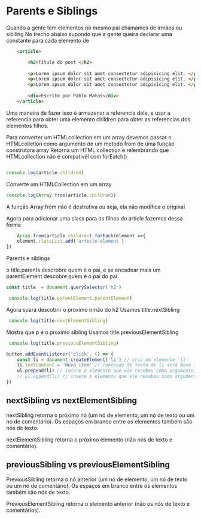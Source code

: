 # Parents e Siblings
Quando a gente tem elementos no mesmo pai chamamos de irmãos ou sibiling
No trecho abaixo supondo que a gente queira declarar uma constante para cada elemento de  <article>  
```html
    <article>

        <h2>Título do post </h2>
        
        <p>Lorem ipsum dolor sit amet consectetur adipisicing elit. </p>
        <p>Lorem ipsum dolor sit amet consectetur adipisicing elit. </p>
        <p>Lorem ipsum dolor sit amet consectetur adipisicing elit. </p>
    
        <div>Escrito por Pablo Matos</div>
    </article>
```
Uma maneira de fazer isso é armazenar a referencia dele, e usar a referencia para obter uma elemento children para obter as referencias dos elementos filhos.

Para converter um HTMLcollection em um array devemos passar o HTMLcolletion como argumento de um metodo from de uma função construtora array
Retorna um HTML collection e relembrando que HTMLcollection não é compativél com forEatch()
```js

console.log(article.children)
```
Converte um HTMLCollection em um array 
```js
console.log(Array.from(article.children))
```
A função Array.from não é destrutiva ou seja, ela não modifica o original

Agora para adicionar uma class para os filhos do article fazemos dessa forma
```js
    Array.from(article.children).forEach(element =>{
    element.classList.add('article-element')
})
```
Parents e siblings

o title.parents descrobre quem é o pai, e se encadear mais um parentElement descobre quem é o pai do pai
```js 
const title  = document.querySelector('h2')

 console.log(title.parentElement.parentElement)
```
 Agora spara descobrir o proximo irmão do h2
 Usamos title.nextSibling
```js 
 console.log(title.nextElementSibling)
```
 Mostra que p é o proximo sibling
Usamos title.previousElementSibling
```js
 console.log(title.previousElementSibling)
```
 
```js 
button.addEventListener('click', () => {
    const li = document.createElement('li') // cria um elemento 'li'
    li.textContent = 'Novo item' // conteudo de texto de li será Novo item
    ul.prepend(li) // insere o elemento que ele recebeu como argumento, como primeiro filho desse elemento no qual ele foi encadeado
    // ul.append(li) // insere o elemento que ele recebeu como argumento, como ultimo filho desse elemento no qual ele foi encadeado
})
```
## nextSibling vs nextElementSibling

nextSibling retorna o próximo nó (um nó de elemento, um nó de texto ou um nó de comentário). Os espaços em branco entre os elementos também são nós de texto.

nextElementSibling retorna o próximo elemento (não nós de texto e comentário).

## previousSibling vs previousElementSibling

PreviousSibling retorna o nó anterior (um nó de elemento, um nó de texto ou um nó de comentário). Os espaços em branco entre os elementos também são nós de texto.

PreviousElementSibling retorna o elemento anterior (não os nós de texto e comentários).